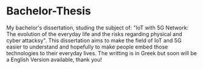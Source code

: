 # Bachelor-Thesis
My bachelor's dissertation, studing the subject of: "IoT with 5G Network: The evolution of the everyday life and the risks regarding physical and cyber attacksy".
This dissertation aims to make the field of IoT and 5G easier to understand and hopefully to make people embed those technologies to their everyday lives.
The writting is in Greek but soon will be a English Version available, thank you!
